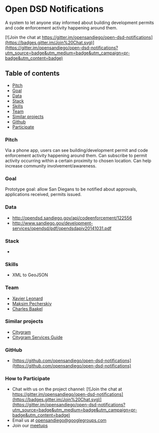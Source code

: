 # Open DSD Notifications

A system to let anyone stay informed about building development permits and code enforcement activity happening around them.

[![Join the chat at https://gitter.im/opensandiego/open-dsd-notifications](https://badges.gitter.im/Join%20Chat.svg)](https://gitter.im/opensandiego/open-dsd-notifications?utm_source=badge&utm_medium=badge&utm_campaign=pr-badge&utm_content=badge)

## Table of contents
- [Pitch](#section_pitch "Pitch")
- [Goal](#section_goal "Goal")
- [Data](#section_data "Data")
- [Stack](#section_stack "Stack")
- [Skills](#section_skills "Skills")
- [Team](#section_team "team")
- [Similar projects](#section_similar "Similar projects")
- [Github](#section_github "Github")
- [Participate](#section_participate "How to Participate")

### <a name="section_pitch"></a>Pitch

Via a phone app, users can see building/development permit and code enforcement activity happening around them.  Can subscribe to permit activity occurring within a certain proximity to chosen location. Can help increase community involvement/awareness.

### <a name="section_goal"></a>Goal

Prototype goal: allow San Diegans to be notified about approvals, applications received, permits issued.

### <a name="section_data"></a>Data

- http://opendsd.sandiego.gov/api/codeenforcement/122556
- http://www.sandiego.gov/development-services/opendsd/pdf/opendsdapiv20141031.pdf

### <a name="section_stack"></a>Stack

-

### <a name="section_skills"></a>Skills

- XML to GeoJSON

### <a name="section_team"></a>Team

- [Xavier Leonard](https://github.com/merelyanode "merelyanode")
- [Maksim Pecherskiy](https://github.com/MrMaksimize "MrMaksimize")
- [Charles Baakel](https://github.com/cbaakel "cbaakel")

### <a name="section_similar"></a>Similar projects

- [Citygram](https://github.com/citygram/citygram-services)
- [Citygram Services Guide](https://github.com/codeforamerica/citygram/wiki/Getting-Started-with-Citygram)

### <a name="section_github"></a>GitHub

- [https://github.com/opensandiego/open-dsd-notifications](https://github.com/opensandiego/open-dsd-notifications)

### <a name="section_participate"></a>How to Participate

- Chat with us on the project channel: [![Join the chat at https://gitter.im/opensandiego/open-dsd-notifications](https://badges.gitter.im/Join%20Chat.svg)](https://gitter.im/opensandiego/open-dsd-notifications?utm_source=badge&utm_medium=badge&utm_campaign=pr-badge&utm_content=badge)  
- Email us at [opensandiego@googlegroups.com](opensandiego@googlegroups.com)
- Join our [meetups](http://www.meetup.com/Open-San-Diego)
